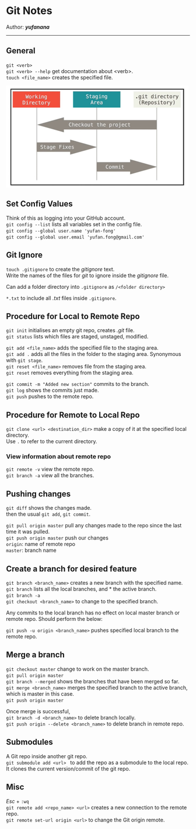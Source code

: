 # Git Notes

Author: __*yufanana*__
</br>
____

## General
`git <verb>` <br>
`git <verb> --help` get documentation about \<verb>. <br>
`touch <file_name>` creates the specified file. <br>

<img src="./notes_images/git_map.jpg" width="500">

## Set Config Values
Think of this as logging into your GitHub account. <br>
`git config --list` lists all variables set in the config file. <br>
`git config --global user.name 'yufan-fong'` <br>
`git config --global user.email 'yufan.fong@gmail.com'` <br>

## Git Ignore
`touch .gitignore` to create the *gitignore* text. </br>
Write the names of the files for *git* to ignore inside the *gitignore* file.

Can add a folder directory into `.gitignore` as `/<folder directory>`

`*.txt` to include all *.txt* files inside `.gitignore`.

## Procedure for Local to Remote Repo
`git init` initialises an empty git repo, creates *.git* file. <br>
`git status` lists which files are staged, unstaged, modified. <br>

`git add <file_name>` adds the specified file to the staging area. <br>
`git add .` adds all the files in the folder to the staging area. Synonymous with `git stage`. <br>
`git reset <file_name>` removes file from the staging area. <br>
`git reset` removes everything from the staging area. <br>

`git commit -m "Added new section"` commits to the branch. <br>
`git log` shows the commits just made. <br>
`git push` pushes to the remote repo. <br>

## Procedure for Remote to Local Repo
`git clone <url> <destination_dir>` make a copy of it at the specified local directory. <br>
Use `.` to refer to the current directory.

### View information about remote repo
`git remote -v` view the remote repo. <br>
`git branch -a` view all the branches. <br>

## Pushing changes
`git diff` shows the changes made. <br>
then the usual `git add`, `git commit`.

`git pull origin master` pull any changes made to the repo since the last time it was pulled. <br>
`git push origin master` push our changes <br>
`origin`: name of remote repo <br>
`master`: branch name

## Create a branch for desired feature
`git branch <branch_name>` creates a new branch with the specified name. <br>
`git branch` lists all the local branches, and * the active branch. <br>
`git branch -a` <br>
`git checkout <branch_name>` to change to the specified branch.

Any commits to the local branch has no effect on local master branch or remote repo. Should perform the below:

`git push -u origin <branch_name>` pushes specified local branch to the remote repo.

## Merge a branch
`git checkout master` change to work on the master branch. <br>
`git pull origin master` <br>
`git branch --merged` shows the branches that have been merged so far. <br>
`git merge <branch_name>` merges the specified branch to the active branch, which is master in this case. <br>
`git push origin master` <br>

Once merge is successful, <br>
`git branch -d <branch_name>` to delete branch locally. <br>
`git push origin --delete <branch_name>` to delete branch in remote repo. <br>

## Submodules
A Git repo inside another git repo.<br>
`git submodule add <url> ` to add the repo as a submodule to the local repo. <br>
It clones the current version/commit of the git repo. <br>

## Misc
*Esc* + `:wq` <br>
`git remote add <repo_name> <url>` creates a new connection to the remote repo. <br>
`git remote set-url origin <url>` to change the Git origin remote. <br>

